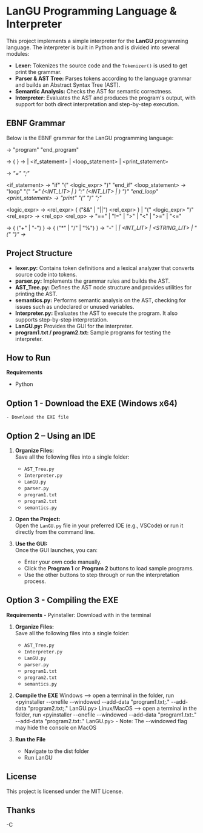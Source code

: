 # LanGU Programming Language & Interpreter

This project implements a simple interpreter for the **LanGU** programming language. The interpreter is built in Python and is divided into several modules:

- **Lexer:** Tokenizes the source code and the `Tokenizer()` is used to get print the grammar.
- **Parser & AST Tree:** Parses tokens according to the language grammar and builds an Abstract Syntax Tree (AST).
- **Semantic Analysis:** Checks the AST for semantic correctness.
- **Interpreter:** Evaluates the AST and produces the program's output, with support for both direct interpretation and step-by-step execution.


## EBNF Grammar

Below is the EBNF grammar for the LanGU programming language:

<program> -> "program" <statements> "end_program"

<statements> ->    { <statement> }
<statement> ->    <assignment> | <if_statement> | <loop_statement> | <print_statement>

<assignment> ->    <var> "=" <expr> ";"

<if_statement> ->    "if" "(" <logic_expr> ")" <statements> "end_if"
<loop_statement> ->    "loop" "(" <var> "=" (<INT_LIT> | <var>) ":" (<INT_LIT> | <var>) ")" <statements> "end_loop"
<print_statement> ->    "print" "(" <expr> ")" ";"

<logic_expr> ->    <rel_expr> { ("&&" | "||") <rel_expr> } | "(" <logic_expr> ")"
<rel_expr> ->    <expr> <rel_op> <expr>
<rel_op> ->    "==" | "!=" | ">" | "<" | ">=" | "<="

<expr> ->    <term> { ("+" | "-") <term> }
<term> ->    <factor> { ("*" | "/" | "%") <factor> }
<factor> ->    "-" <factor> | <var> | <INT_LIT> | <STRING_LIT> | "(" <expr> ")"
<var> ->    <IDENT>



## Project Structure

- **lexer.py:** Contains token definitions and a lexical analyzer that converts source code into tokens.
- **parser.py:** Implements the grammar rules and builds the AST.
- **AST_Tree.py:** Defines the AST node structure and provides utilities for printing the AST.
- **semantics.py:** Performs semantic analysis on the AST, checking for issues such as undeclared or unused variables.
- **Interpreter.py:** Evaluates the AST to execute the program. It also supports step-by-step interpretation.
- **LanGU.py:** Provides the GUI for the interpreter.
- **program1.txt / program2.txt:** Sample programs for testing the interpreter.


## How to Run

**Requirements**
- Python

## Option 1 - Download the EXE (Windows x64)
    - Download the EXE file

## Option 2 – Using an IDE
1. **Organize Files:**  
   Save all the following files into a single folder:
   - `AST_Tree.py`
   - `Interpreter.py`
   - `LanGU.py`
   - `parser.py`
   - `program1.txt`
   - `program2.txt`
   - `semantics.py`

2. **Open the Project:**  
   Open the `LanGU.py` file in your preferred IDE (e.g., VSCode) or run it directly from the command line.

3. **Use the GUI:**  
   Once the GUI launches, you can:
   - Enter your own code manually.
   - Click the **Program 1** or **Program 2** buttons to load sample programs.
   - Use the other buttons to step through or run the interpretation process.


## Option 3 - Compiling the EXE
**Requirements**
    - Pyinstaller: Download with <pip install pyinstaller> in the terminal

1. **Organize Files:**  
   Save all the following files into a single folder:
   - `AST_Tree.py`
   - `Interpreter.py`
   - `LanGU.py`
   - `parser.py`
   - `program1.txt`
   - `program2.txt`
   - `semantics.py`

2. **Compile the EXE**
    Windows     --> open a terminal in the folder, run <pyinstaller --onefile --windowed --add-data "program1.txt;." --add-data "program2.txt;." LanGU.py>
    Linux/MacOS --> open a terminal in the folder, run <pyinstaller --onefile --windowed --add-data "program1.txt:." --add-data "program2.txt:." LanGU.py>
        - Note: The --windowed flag may hide the console on MacOS

3. **Run the File**
    - Navigate to the dist folder
    - Run LanGU

## License

This project is licensed under the MIT License.


## Thanks

-C

